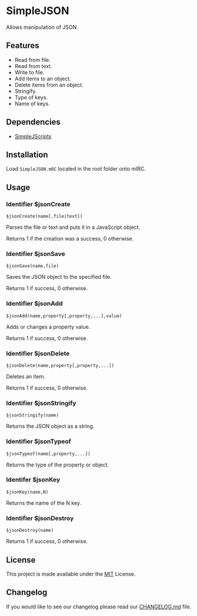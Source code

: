 # SimpleJSON

Allows manipulation of JSON.

## Features

- Read from file.
- Read from text.
- Write to file.
- Add items to an object.
- Delete items from an object.
- Stringify.
- Type of keys.
- Name of keys.

## Dependencies

- [SimpleJScripts](https://github.com/Kedyn/SimpleJScripts)

## Installation

Load `SimpleJSON.mRC` located in the root folder onto mIRC.

## Usage

### Identifier $jsonCreate

```mirc-script
$jsonCreate(name[,file|text])
```

Parses the file or text and puts it in a JavaScript object.

Returns 1 if the creation was a success, 0 otherwise.

### Identifier $jsonSave

```mirc-script
$jsonSave(name,file)
```

Saves the JSON object to the specified file.

Returns 1 if success, 0 otherwise.

### Identifier $jsonAdd

```mirc-script
$jsonAdd(name,property[,property,...],value)
```

Adds or changes a property value.

Returns 1 if success, 0 otherwise.

### Identifier $jsonDelete

```mirc-script
$jsonDelete(name,property[,property,...])
```

Deletes an item.

Returns 1 if success, 0 otherwise.

### Identifier $jsonStringify

```mirc-script
$jsonStringify(name)
```

Returns the JSON object as a string.

### Identifier $jsonTypeof

```mirc-script
$jsonTypeof(name[,property,...])
```

Returns the type of the property or object.

### Identifer $jsonKey

```mirc-script
$jsonKey(name,N)
```

Returns the name of the N key.

### Identifier $jsonDestroy

```mirc-script
$jsonDestroy(name)
```

Returns 1 if success, 0 otherwise.

## License

This project is made available under the [MIT](https://choosealicense.com/licenses/mit/) License.

## Changelog

If you would like to see our changelog please read our [CHANGELOG.md](./CHANGELOG.md) file.
